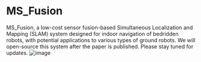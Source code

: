 # MS_Fusion
MS_Fusion, a low-cost sensor fusion-based Simultaneous Localization and Mapping (SLAM) system designed for indoor navigation of bedridden robots, with potential applications to various types of ground robots. 
We will open-source this system after the paper is published. Please stay tuned for updates.
![image](https://github.com/Deng9909/MS_Fusion/assets/109052400/75e53431-8a0f-4129-adb9-a1902906c169)
